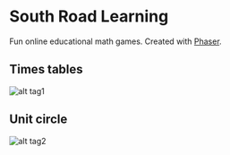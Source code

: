 # South Road Learning
Fun online educational math games.
Created with [Phaser](http://phaser.io).

## Times tables
![alt tag1](https://github.com/jonperdomo/southroadlearning/blob/master/screenshots/2017-02-21.PNG)

## Unit circle
![alt tag2](https://github.com/jonperdomo/southroadlearning/blob/master/screenshots/2017-03-13_UnitCircle.PNG)
